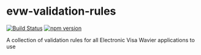 # evw-validation-rules

[![Build Status](https://travis-ci.org/UKHomeOffice/evw-validation-rules.svg?branch=master)](https://travis-ci.org/UKHomeOffice/evw-validation-rules)
[![npm version](https://badge.fury.io/js/evw-validation-rules.svg)](https://www.npmjs.com/package/evw-validation-rules)

A collection of validation rules for all Electronic Visa Wavier applications to use